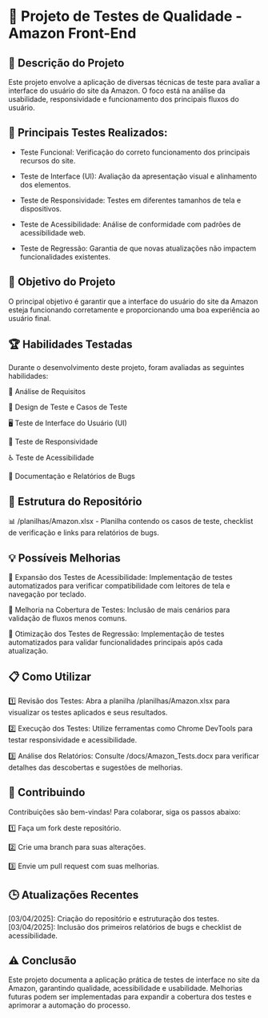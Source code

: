 # 🚀 Projeto de Testes de Qualidade - Amazon Front-End

## 📱 Descrição do Projeto

Este projeto envolve a aplicação de diversas técnicas de teste para avaliar a interface do usuário do site da Amazon. O foco está na análise da usabilidade, responsividade e funcionamento dos principais fluxos do usuário.

## 📌 Principais Testes Realizados:

- Teste Funcional: Verificação do correto funcionamento dos principais recursos do site.

- Teste de Interface (UI): Avaliação da apresentação visual e alinhamento dos elementos.

- Teste de Responsividade: Testes em diferentes tamanhos de tela e dispositivos.

- Teste de Acessibilidade: Análise de conformidade com padrões de acessibilidade web.

- Teste de Regressão: Garantia de que novas atualizações não impactem funcionalidades existentes.

## 🎯 Objetivo do Projeto

O principal objetivo é garantir que a interface do usuário do site da Amazon esteja funcionando corretamente e proporcionando uma boa experiência ao usuário final.

## 🏆 Habilidades Testadas

Durante o desenvolvimento deste projeto, foram avaliadas as seguintes habilidades:

📄 Análise de Requisitos

🧰 Design de Teste e Casos de Teste

🖥️ Teste de Interface do Usuário (UI)

📱 Teste de Responsividade

♿ Teste de Acessibilidade

📝 Documentação e Relatórios de Bugs

## 📂 Estrutura do Repositório

📊 /planilhas/Amazon.xlsx - Planilha contendo os casos de teste, checklist de verificação e links para relatórios de bugs.

## 💡 Possíveis Melhorias

🔹 Expansão dos Testes de Acessibilidade: Implementação de testes automatizados para verificar compatibilidade com leitores de tela e navegação por teclado.

🔹 Melhoria na Cobertura de Testes: Inclusão de mais cenários para validação de fluxos menos comuns.

🔹 Otimização dos Testes de Regressão: Implementação de testes automatizados para validar funcionalidades principais após cada atualização.

## 📋 Como Utilizar

1️⃣ Revisão dos Testes: Abra a planilha /planilhas/Amazon.xlsx para visualizar os testes aplicados e seus resultados.

2️⃣ Execução dos Testes: Utilize ferramentas como Chrome DevTools para testar responsividade e acessibilidade.

3️⃣ Análise dos Relatórios: Consulte /docs/Amazon_Tests.docx para verificar detalhes das descobertas e sugestões de melhorias.

## 🤝 Contribuindo

Contribuições são bem-vindas! Para colaborar, siga os passos abaixo:

1️⃣ Faça um fork deste repositório.

2️⃣ Crie uma branch para suas alterações.

3️⃣ Envie um pull request com suas melhorias.

## 🕒 Atualizações Recentes

[03/04/2025]: Criação do repositório e estruturação dos testes.
[03/04/2025]: Inclusão dos primeiros relatórios de bugs e checklist de acessibilidade.

## ⚠️ Conclusão

Este projeto documenta a aplicação prática de testes de interface no site da Amazon, garantindo qualidade, acessibilidade e usabilidade. Melhorias futuras podem ser implementadas para expandir a cobertura dos testes e aprimorar a automação do processo.
